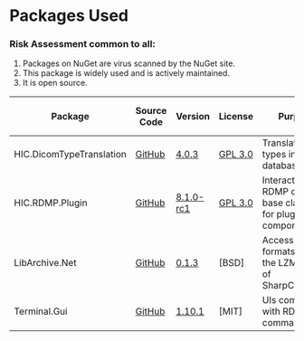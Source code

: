 

# Packages Used

### Risk Assessment common to all:
1. Packages on NuGet are virus scanned by the NuGet site.
2. This package is widely used and is actively maintained.
3. It is open source.

| Package | Source Code | Version | License | Purpose | Additional Risk Assessment |
| ------- | ------------| --------| ------- | ------- | -------------------------- |
| HIC.DicomTypeTranslation | [GitHub](https://github.com/SMI/DicomTypeTranslation) | [4.0.3](https://www.nuget.org/packages/HIC.DicomTypeTranslation/4.0.3) | [GPL 3.0](https://www.gnu.org/licenses/gpl-3.0.html) | Translate dicom types into C# / database types | |
| HIC.RDMP.Plugin | [GitHub](https://github.com/HicServices/RDMP) | [8.1.0-rc1](https://www.nuget.org/packages/HIC.RDMP.Plugin/8.1.0-rc1) | [GPL 3.0](https://www.gnu.org/licenses/gpl-3.0.html) | Interact with RDMP objects, base classes for plugin components etc | |
| LibArchive.Net | [GitHub](https://github.com/jas88/libarchive.net) | [0.1.3](https://www.nuget.org/packages/LibArchive.Net/0.1.3) | [BSD] | Access archive formats without the LZMA bugs of SharpCompress | |
| Terminal.Gui | [GitHub](https://github.com/migueldeicaza/gui.cs) | [1.10.1](https://www.nuget.org/packages/Terminal.Gui/1.10.1) | [MIT] | UIs compatible with RDMP gui command line | |

